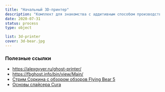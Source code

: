 ```yaml
---
title: "Начальный 3D-принтер"
description: "Комплект для знакомства с аддитивным способом производства"
date: 2020-07-31
status: process
type: object

list: 3d-printer
cover: 3d-bear.jpg
---
```


### Полезные ссылки

- https://alexgyver.ru/ghost-printer/
- https://fbghost.info/bin/view/Main/
- [Стрим Соркина с обзором обзоров Flying Bear 5](https://www.youtube.com/watch?v=nn1I_7kgoV8)
- [Основы слайсера Cura](https://www.youtube.com/watch?v=H1WB0jdRKv4&list=PL_4RQBmyNYt89mfIcY06j03eiW-59kl4m)
